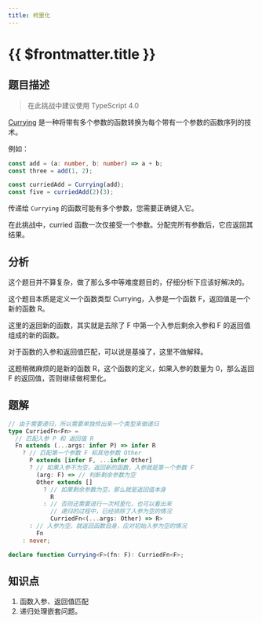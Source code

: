 ```yaml
---
title: 柯里化
---
```


# {{ $frontmatter.title }}

## 题目描述

> 在此挑战中建议使用 TypeScript 4.0

[Currying](https://en.wikipedia.org/wiki/Currying) 是一种将带有多个参数的函数转换为每个带有一个参数的函数序列的技术。

例如：

```ts
const add = (a: number, b: number) => a + b;
const three = add(1, 2);

const curriedAdd = Currying(add);
const five = curriedAdd(2)(3);
```

传递给 `Currying` 的函数可能有多个参数，您需要正确键入它。

在此挑战中，curried 函数一次仅接受一个参数。分配完所有参数后，它应返回其结果。

## 分析

这个题目并不算复杂，做了那么多中等难度题目的，仔细分析下应该好解决的。

这个题目本质是定义一个函数类型 Currying，入参是一个函数 F，返回值是一个新的函数 R。

这里的返回新的函数，其实就是去除了 F 中第一个入参后剩余入参和 F 的返回值组成的新的函数。

对于函数的入参和返回值匹配，可以说是基操了，这里不做解释。

这题稍微麻烦的是新的函数 R，这个函数的定义，如果入参的数量为 0，那么返回 F 的返回值，否则继续做柯里化。

## 题解

```ts
// 由于需要递归，所以需要单独伶出来一个类型来做递归
type CurriedFn<Fn> =
  // 匹配入参 P 和 返回值 R
  Fn extends (...args: infer P) => infer R
    ? // 匹配第一个参数 F 和其他参数 Other
      P extends [infer F, ...infer Other]
      ? // 如果入参不为空，返回新的函数，入参就是第一个参数 F
        (arg: F) => // 判断剩余参数为空
        Other extends []
          ? // 如果剩余参数为空，那么就是返回值本身
            R
          : // 否则还需要进行一次柯里化，也可以看出来
            // 递归的过程中，已经排除了入参为空的情况
            CurriedFn<(...args: Other) => R>
      : // 入参为空，就返回函数自身，应对初始入参为空的情况
        Fn
    : never;

declare function Currying<F>(fn: F): CurriedFn<F>;
```

## 知识点

1. 函数入参、返回值匹配
2. 递归处理嵌套问题。